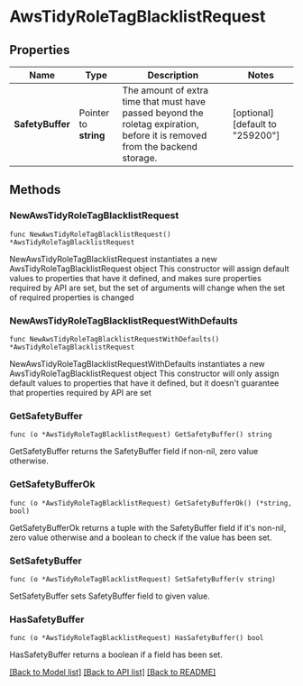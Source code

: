 # AwsTidyRoleTagBlacklistRequest


## Properties

Name | Type | Description | Notes
------------ | ------------- | ------------- | -------------
**SafetyBuffer** | Pointer to **string** | The amount of extra time that must have passed beyond the roletag expiration, before it is removed from the backend storage. | [optional] [default to "259200"]



## Methods


### NewAwsTidyRoleTagBlacklistRequest

`func NewAwsTidyRoleTagBlacklistRequest() *AwsTidyRoleTagBlacklistRequest`

NewAwsTidyRoleTagBlacklistRequest instantiates a new AwsTidyRoleTagBlacklistRequest object
This constructor will assign default values to properties that have it defined,
and makes sure properties required by API are set, but the set of arguments
will change when the set of required properties is changed

### NewAwsTidyRoleTagBlacklistRequestWithDefaults

`func NewAwsTidyRoleTagBlacklistRequestWithDefaults() *AwsTidyRoleTagBlacklistRequest`

NewAwsTidyRoleTagBlacklistRequestWithDefaults instantiates a new AwsTidyRoleTagBlacklistRequest object
This constructor will only assign default values to properties that have it defined,
but it doesn't guarantee that properties required by API are set


### GetSafetyBuffer

`func (o *AwsTidyRoleTagBlacklistRequest) GetSafetyBuffer() string`

GetSafetyBuffer returns the SafetyBuffer field if non-nil, zero value otherwise.

### GetSafetyBufferOk

`func (o *AwsTidyRoleTagBlacklistRequest) GetSafetyBufferOk() (*string, bool)`

GetSafetyBufferOk returns a tuple with the SafetyBuffer field if it's non-nil, zero value otherwise
and a boolean to check if the value has been set.

### SetSafetyBuffer

`func (o *AwsTidyRoleTagBlacklistRequest) SetSafetyBuffer(v string)`

SetSafetyBuffer sets SafetyBuffer field to given value.


### HasSafetyBuffer

`func (o *AwsTidyRoleTagBlacklistRequest) HasSafetyBuffer() bool`

HasSafetyBuffer returns a boolean if a field has been set.









[[Back to Model list]](../README.md#documentation-for-models) [[Back to API list]](../README.md#documentation-for-api-endpoints) [[Back to README]](../README.md)


